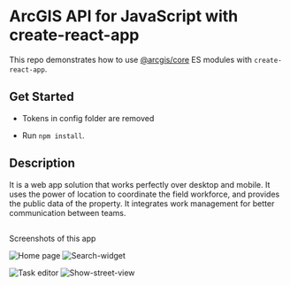 # ArcGIS API for JavaScript with create-react-app

This repo demonstrates how to use [@arcgis/core](https://www.npmjs.com/package/@arcgis/core) ES modules with `create-react-app`. 

## Get Started

- Tokens in config folder are removed

- Run `npm install`. 

## Description
It is a web app solution that works perfectly over desktop and mobile. It uses the power of location to coordinate the field workforce, and provides the public data of the property. It integrates work management for better communication between teams.

## 
Screenshots of this app

![Home page](https://github.com/chen5656/gt-map/blob/main/screenshots/home.JPG?raw=true)
![Search-widget](https://github.com/chen5656/gt-map/blob/main/screenshots/search-widget.JPG?raw=true)

![Task editor](https://github.com/chen5656/gt-map/blob/main/screenshots/editor.JPG?raw=true)
![Show-street-view](https://github.com/chen5656/gt-map/blob/main/screenshots/show-street-view.JPG?raw=true)



